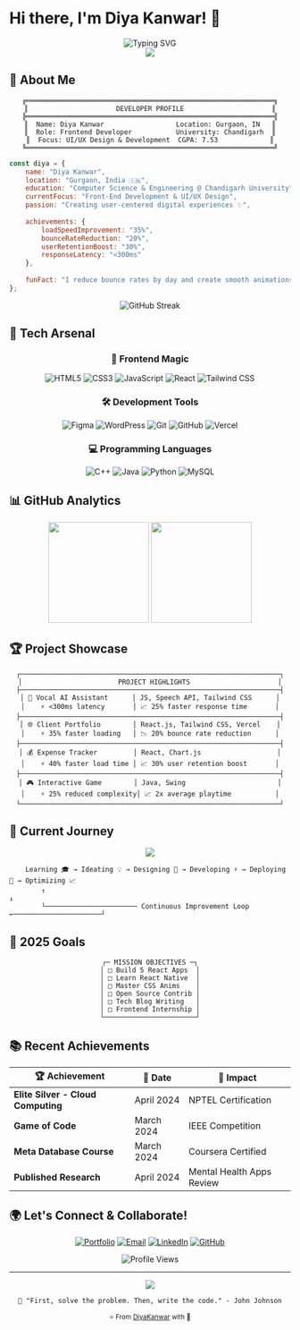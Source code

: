 # Hi there, I'm Diya Kanwar! 👋

<div align="center">
  <img src="https://readme-typing-svg.herokuapp.com?font=Orbitron&size=22&duration=3000&pause=1000&color=9D4EDD&center=true&vCenter=true&width=500&lines=Front-End+Developer+%F0%9F%92%BB;UI%2FUX+Designer+%F0%9F%8E%A8;Computer+Science+Student+%F0%9F%93%9A;Creative+Problem+Solver+%E2%9C%A8" alt="Typing SVG" />
</div>

<div align="center">
  <img src="https://capsule-render.vercel.app/api?type=rect&color=gradient&customColorList=12,17,19,26&height=250&section=header&text=Welcome%20to%20my%20Digital%20World&fontSize=40&fontColor=fff&animation=twinkling&stroke=9D4EDD&strokeWidth=1" />
</div>

## 🌟 About Me

<div align="center">

```ascii
╔══════════════════════════════════════════════════════════════╗
║                      DEVELOPER PROFILE                      ║
╠══════════════════════════════════════════════════════════════╣
║  Name: Diya Kanwar                  Location: Gurgaon, IN   ║
║  Role: Frontend Developer           University: Chandigarh  ║
║  Focus: UI/UX Design & Development  CGPA: 7.53             ║
╚══════════════════════════════════════════════════════════════╝
```

</div>

```javascript
const diya = {
    name: "Diya Kanwar",
    location: "Gurgaon, India 🇮🇳",
    education: "Computer Science & Engineering @ Chandigarh University",
    currentFocus: "Front-End Development & UI/UX Design",
    passion: "Creating user-centered digital experiences ✨",
    
    achievements: {
        loadSpeedImprovement: "35%",
        bounceRateReduction: "20%", 
        userRetentionBoost: "30%",
        responseLatency: "<300ms"
    },
    
    funFact: "I reduce bounce rates by day and create smooth animations by night! 🌙"
};
```

<div align="center">
  <img src="https://github-readme-streak-stats.herokuapp.com/?user=DiyaKanwar&theme=tokyonight&hide_border=true&stroke=0000&background=0D1117&ring=9D4EDD&fire=9D4EDD&currStreakLabel=9D4EDD" alt="GitHub Streak" />
</div>

## 🚀 Tech Arsenal

<div align="center">

### 🎨 Frontend Magic
![HTML5](https://img.shields.io/badge/HTML5-%23E34F26.svg?style=flat-square&logo=html5&logoColor=white)
![CSS3](https://img.shields.io/badge/CSS3-%231572B6.svg?style=flat-square&logo=css3&logoColor=white)
![JavaScript](https://img.shields.io/badge/JavaScript-%23323330.svg?style=flat-square&logo=javascript&logoColor=%23F7DF1E)
![React](https://img.shields.io/badge/React-%2320232a.svg?style=flat-square&logo=react&logoColor=%2361DAFB)
![Tailwind CSS](https://img.shields.io/badge/Tailwind_CSS-%2338B2AC.svg?style=flat-square&logo=tailwind-css&logoColor=white)

### 🛠️ Development Tools
![Figma](https://img.shields.io/badge/Figma-%23F24E1E.svg?style=flat-square&logo=figma&logoColor=white)
![WordPress](https://img.shields.io/badge/WordPress-%23117AC9.svg?style=flat-square&logo=WordPress&logoColor=white)
![Git](https://img.shields.io/badge/Git-%23F05033.svg?style=flat-square&logo=git&logoColor=white)
![GitHub](https://img.shields.io/badge/GitHub-%23121011.svg?style=flat-square&logo=github&logoColor=white)
![Vercel](https://img.shields.io/badge/Vercel-%23000000.svg?style=flat-square&logo=vercel&logoColor=white)

### 💻 Programming Languages
![C++](https://img.shields.io/badge/C++-%2300599C.svg?style=flat-square&logo=c%2B%2B&logoColor=white)
![Java](https://img.shields.io/badge/Java-%23ED8B00.svg?style=flat-square&logo=java&logoColor=white)
![Python](https://img.shields.io/badge/Python-3670A8?style=flat-square&logo=python&logoColor=ffdd54)
![MySQL](https://img.shields.io/badge/MySQL-%2300f.svg?style=flat-square&logo=mysql&logoColor=white)

</div>

## 📊 GitHub Analytics

<div align="center">
  <img height="180em" src="https://github-readme-stats.vercel.app/api?username=DiyaKanwar&show_icons=true&theme=tokyonight&include_all_commits=true&count_private=true&hide_border=true&bg_color=0D1117&title_color=9D4EDD&icon_color=9D4EDD&text_color=FFF"/>
  <img height="180em" src="https://github-readme-stats.vercel.app/api/top-langs/?username=DiyaKanwar&layout=compact&langs_count=8&theme=tokyonight&hide_border=true&bg_color=0D1117&title_color=9D4EDD&text_color=FFF"/>
</div>

## 🏆 Project Showcase

<div align="center">

```
┌─────────────────────────────────────────────────────────────────┐
│                        PROJECT HIGHLIGHTS                      │
├─────────────────────────────────────────────────────────────────┤
│ 🎤 Vocal AI Assistant      │ JS, Speech API, Tailwind CSS      │
│    ⚡ <300ms latency       │ 📈 25% faster response time       │
├─────────────────────────────────────────────────────────────────┤
│ 🌐 Client Portfolio        │ React.js, Tailwind CSS, Vercel    │
│    ⚡ 35% faster loading   │ 📉 20% bounce rate reduction      │
├─────────────────────────────────────────────────────────────────┤
│ 💰 Expense Tracker         │ React, Chart.js                   │
│    ⚡ 40% faster load time │ 📈 30% user retention boost       │
├─────────────────────────────────────────────────────────────────┤
│ 🎮 Interactive Game        │ Java, Swing                       │
│    ⚡ 25% reduced complexity│ 📈 2x average playtime           │
└─────────────────────────────────────────────────────────────────┘
```

</div>

## 🌈 Current Journey

<div align="center">
  <img src="https://github-readme-activity-graph.vercel.app/graph?username=DiyaKanwar&theme=tokyo-night&bg_color=0D1117&color=9D4EDD&line=9D4EDD&point=FFFFFF&area=true&hide_border=true" />
</div>

```
    Learning 🎓 → Ideating 💡 → Designing 🎨 → Developing ⚡ → Deploying 🚀 → Optimizing 📈
        ↑                                                                            ↓
        └─────────────────────── Continuous Improvement Loop ←──────────────────────┘
```

## 🎯 2025 Goals

<div align="center">

```
┌─ MISSION OBJECTIVES ─┐
│ □ Build 5 React Apps  │
│ □ Learn React Native  │
│ □ Master CSS Anims    │
│ □ Open Source Contrib │
│ □ Tech Blog Writing   │
│ □ Frontend Internship │
└───────────────────────┘
```

</div>

## 📚 Recent Achievements

<div align="center">

| 🏆 Achievement | 📅 Date | 🎯 Impact |
|----------------|---------|-----------|
| **Elite Silver - Cloud Computing** | April 2024 | NPTEL Certification |
| **Game of Code** | March 2024 | IEEE Competition |
| **Meta Database Course** | March 2024 | Coursera Certified |
| **Published Research** | April 2024 | Mental Health Apps Review |

</div>

## 🌍 Let's Connect & Collaborate!

<div align="center">
  
[![Portfolio](https://img.shields.io/badge/Portfolio-9D4EDD?style=for-the-badge&logo=todoist&logoColor=white)](https://diya-kanwar-portfolio-craft.vercel.app/)
[![Email](https://img.shields.io/badge/Email-D14836?style=for-the-badge&logo=gmail&logoColor=white)](mailto:kanwardiya1@gmail.com)
[![LinkedIn](https://img.shields.io/badge/LinkedIn-0077B5?style=for-the-badge&logo=linkedin&logoColor=white)](https://linkedin.com/in/diyakanwar)
[![GitHub](https://img.shields.io/badge/GitHub-100000?style=for-the-badge&logo=github&logoColor=white)](https://github.com/DiyaKanwar)

</div>

<div align="center">
  <img src="https://komarev.com/ghpvc/?username=DiyaKanwar&label=Profile%20Views&color=9D4EDD&style=for-the-badge" alt="Profile Views" />
</div>

---

<div align="center">
  <img src="https://capsule-render.vercel.app/api?type=rect&color=gradient&customColorList=12,17,19,26&height=80&section=footer&stroke=9D4EDD&strokeWidth=1" />
  
  ```
  💭 "First, solve the problem. Then, write the code." - John Johnson
  ```
  
  <sub>⭐ From [DiyaKanwar](https://github.com/DiyaKanwar) with 💜</sub>
</div>
